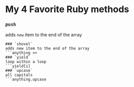 # My 4 Favorite Ruby methods
  ### `push`
  adds `new` item to the end of the array
  ```anything.push
  ### `shovel`
  adds new item to the end of the array
  ```anything >>
  ### `yield`
  loop within a loop
  ```yield[i]
  ### `upcase`
  all capitals
  ```anything.upcase
